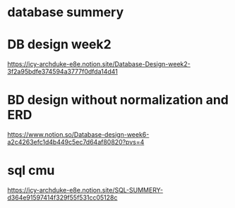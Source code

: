 # database summery

# DB design week2
https://icy-archduke-e8e.notion.site/Database-Design-week2-3f2a95bdfe374594a3777f0dfda14d41
# BD design without normalization and ERD
https://www.notion.so/Database-design-week6-a2c4263efc1d4b449c5ec7d64af80820?pvs=4
# sql cmu 
https://icy-archduke-e8e.notion.site/SQL-SUMMERY-d364e91597414f329f55f531cc05128c
